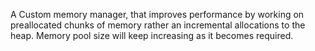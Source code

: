 A Custom memory manager, that improves performance by working on preallocated chunks of memory
rather an incremental allocations to the heap. Memory pool size will keep increasing as it becomes required.
